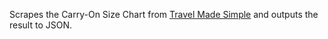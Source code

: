 Scrapes the Carry-On Size Chart from [Travel Made Simple](http://travel-made-simple.com/carry-on-size-chart/) and outputs the result to JSON.
